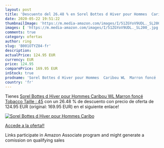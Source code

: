 ```yaml
---
layout: post
title: 'Descuento del 26.48 % en Sorel Bottes d Hiver pour Hommes  Caribo'
date: 2020-05-22 19:51:22
thumbnailImage: 'https://m.media-amazon.com/images/I/51ZGYoV9UDL._SL200_.jpg'
images: [ 'https://m.media-amazon.com/images/I/51ZGYoV9UDL._SL200_.jpg' ]
comments: true
category: ofertas
author: ring
slug: 'B001OTYZ84-fr'
description:
actualPrice: 124.95 EUR
currency: EUR
price: 124.95
comparePrice: 169.95 EUR
inStock: true
prodname: 'Sorel Bottes d Hiver pour Hommes  Caribou WL  Marron foncé  Tobacco   Taille : 45'
country: 'fr'
---
```


Tienes [Sorel Bottes d Hiver pour Hommes  Caribou WL  Marron foncé  Tobacco   Taille : 45](https://www.amazon.fr/dp/B001OTYZ84/?tag=tolees0d-21) con un 26.48 % de descuento con precio de oferta de 124.95 EUR (original: 169.95 EUR) en el siguiente enlace!

[![Sorel Bottes d Hiver pour Hommes  Caribo](https://m.media-amazon.com/images/I/51ZGYoV9UDL._SL200_.jpg)](https://www.amazon.fr/dp/B001OTYZ84/?tag=tolees0d-21)

[Accede a la oferta!!](https://www.amazon.fr/dp/B001OTYZ84/?tag=tolees0d-21)

Links participate in Amazon Associate program and might generate a comission on qualifying sales


